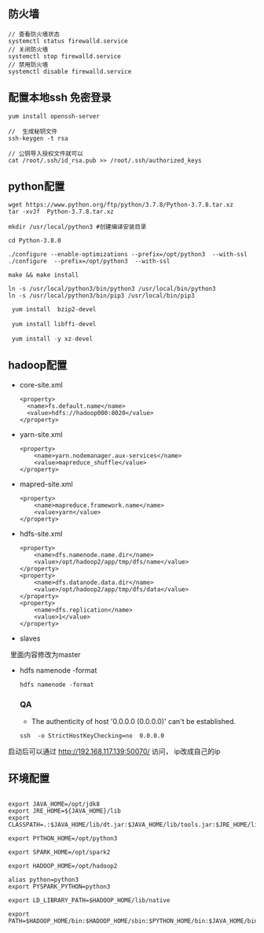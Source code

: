 ## 防火墙

```
// 查看防火墙状态
systemctl status firewalld.service 
// 关闭防火墙
systemctl stop firewalld.service    
// 禁用防火墙
systemctl disable firewalld.service

```

## 配置本地ssh 免密登录 



```
yum install openssh-server

//  生成秘钥文件
ssh-keygen -t rsa

// 公钥导入授权文件就可以 
cat /root/.ssh/id_rsa.pub >> /root/.ssh/authorized_keys

```



## python配置



```
wget https://www.python.org/ftp/python/3.7.8/Python-3.7.8.tar.xz
tar -xvJf  Python-3.7.8.tar.xz

mkdir /usr/local/python3 #创建编译安装目录

cd Python-3.8.0

./configure --enable-optimizations --prefix=/opt/python3  --with-ssl
./configure  --prefix=/opt/python3  --with-ssl

make && make install

ln -s /usr/local/python3/bin/python3 /usr/local/bin/python3
ln -s /usr/local/python3/bin/pip3 /usr/local/bin/pip3

```

```py
 yum install  bzip2-devel
 
 yum install libffi-devel
 
 yum install -y xz-devel
```







## hadoop配置

- core-site.xml 

  ```
  <property>
    <name>fs.default.name</name>
    <value>hdfs://hadoop000:8020</value>
  </property>
  ```

- yarn-site.xml

  ```
  <property>
      <name>yarn.nodemanager.aux-services</name>
      <value>mapreduce_shuffle</value>
  </property>
  ```

  

- mapred-site.xml

  ```
  <property>
      <name>mapreduce.framework.name</name>
      <value>yarn</value>
  </property>
  ```

- hdfs-site.xml

  ```
  <property>
      <name>dfs.namenode.name.dir</name>
      <value>/opt/hadoop2/app/tmp/dfs/name</value>
  </property>
  <property>
      <name>dfs.datanode.data.dir</name>
      <value>/opt/hadoop2/app/tmp/dfs/data</value>
  </property>
  <property>
      <name>dfs.replication</name>
      <value>1</value>
  </property>
  ```

- slaves

​        里面内容修改为master

- hdfs namenode -format

  ```
  hdfs namenode -format
  ```

  ### QA

  - The authenticity of host '0.0.0.0 (0.0.0.0)' can't be established.

  ```
  ssh  -o StrictHostKeyChecking=no  0.0.0.0
  ```

启动后可以通过 http://192.168.117.139:50070/ 访问， ip改成自己的ip



## 环境配置


```

export JAVA_HOME=/opt/jdk8
export JRE_HOME=${JAVA_HOME}/lib
export CLASSPATH=.:$JAVA_HOME/lib/dt.jar:$JAVA_HOME/lib/tools.jar:$JRE_HOME/lib:$CLASSPATH

export PYTHON_HOME=/opt/python3

export SPARK_HOME=/opt/spark2

export HADOOP_HOME=/opt/hadoop2

alias python=python3
export PYSPARK_PYTHON=python3

export LD_LIBRARY_PATH=$HADOOP_HOME/lib/native

export PATH=$HADOOP_HOME/bin:$HADOOP_HOME/sbin:$PYTHON_HOME/bin:$JAVA_HOME/bin:$SPARK_HOME/bin:$SPARK_HOME/sbin:$PATH

```

